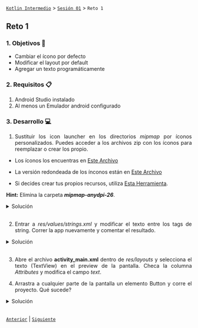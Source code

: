 [`Kotlin Intermedio`](../../Readme.md) > [`Sesión 01`](../Readme.md) > `Reto 1`
	
## Reto 1

<div style="text-align: justify;">

### 1. Objetivos :dart:

- Cambiar el ícono por defecto
- Modificar el layout por default
- Agregar un texto programáticamente 

### 2. Requisitos :clipboard:

1. Android Studio instalado
2. Al menos un Emulador android configurado

### 3. Desarrollo :computer:

1. Sustituir los icon launcher en los directorios _mipmap_ por íconos personalizados. Puedes acceder a los archivos zip con los íconos para reemplazar o crear los propio.


* Los íconos los encuentras en [Este Archivo](ic_launcher.zip)
* La versión redondeada de los ínconos están en [Este Archivo](ic_launcher_round.zip)

* Si decides crear tus propios recursos, utiliza [Esta Herramienta](https://romannurik.github.io/AndroidAssetStudio/icons-launcher.html#foreground.type=clipart&foreground.clipart=android&foreground.space.trim=1&foreground.space.pad=0.25&foreColor=rgba(96%2C%20125%2C%20139%2C%200)&backColor=rgb(68%2C%20138%2C%20255)&crop=0&backgroundShape=square&effects=none&name=ic_launcher).

__Hint:__ Elimina la carpeta ___mipmap-anydpi-26___.



<details><summary>Solución</summary>
<p>
Visualizar el proyecto en modo Project.
	
![imagen](images/01.png)

Reemplazar en cada directorio mipmap tanto los archivos ic_launcher como ic_launcher_round

Eliminar la carpeta mipmap-anydpi-26

Correr nuevamente el proyecto.

El resultado: ícono renovado

![imagen](images/00.png)

</p>
</details>
<br/>

2. Entrar a _res/values/strings.xml_ y modificar el texto entre los tags de string. Correr la app nuevamente y comentar el resultado.

<details><summary>Solución</summary>
<p>

Modificar el texto de la string app_name

![imagen](images/02.png)

El cambio sucede tanto en el título del launcher de la aplicación, como de la AppBar.

![imagen](images/03.png)

![imagen](images/04.png)

</p>
</details>
<br/>

3. Abre el archivo **activity_main.xml** dentro de *res/layouts* y selecciona el texto (TextView)  en el preview de la pantalla. Checa la columna  _Attributes_ y modifica el campo _text_.

4. Arrastra a cualquier parte de la pantalla un elemento Button y corre el proyecto. Qué sucede?

<details><summary>Solución</summary>
<p>

El paso 3 modifica el Texto del TextView 

Mientras que el paso 4 (Arrastrar el botón) provoca que salga un botón en pantalla, pero este se alineará a la esquina superior izquierda (el por qué se aborda en otro tema).

![imagen](images/05.png)


</p>
</details>
<br/>

[`Anterior`](../Ejemplo-03/Readme.md) | [`Siguiente`](../Ejemplo-04/Readme.md)

</div>
